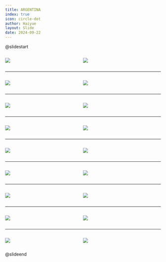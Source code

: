```yaml
---
title: ARGENTINA
index: true
icon: circle-dot
author: Haiyue
layout: Slide
date: 2024-09-22
---
```

 
@slidestart

<div style="display:flex">
<div style="flex:1">

![](https://raw.githubusercontent.com/yclord/reading/refs/heads/master/english/Level-X/ARGENTINA/001.webp)
</div>
<div style="flex:1">

![](https://raw.githubusercontent.com/yclord/reading/refs/heads/master/english/Level-X/ARGENTINA/002.webp)
</div>
</div>

---

<div style="display:flex">
<div style="flex:1">

![](https://raw.githubusercontent.com/yclord/reading/refs/heads/master/english/Level-X/ARGENTINA/003.webp)
</div>
<div style="flex:1">

![](https://raw.githubusercontent.com/yclord/reading/refs/heads/master/english/Level-X/ARGENTINA/004.webp)
</div>
</div>

---

<div style="display:flex">
<div style="flex:1">

![](https://raw.githubusercontent.com/yclord/reading/refs/heads/master/english/Level-X/ARGENTINA/005.webp)
</div>
<div style="flex:1">

![](https://raw.githubusercontent.com/yclord/reading/refs/heads/master/english/Level-X/ARGENTINA/006.webp)
</div>
</div>

---

<div style="display:flex">
<div style="flex:1">

![](https://raw.githubusercontent.com/yclord/reading/refs/heads/master/english/Level-X/ARGENTINA/007.webp)
</div>
<div style="flex:1">

![](https://raw.githubusercontent.com/yclord/reading/refs/heads/master/english/Level-X/ARGENTINA/008.webp)
</div>
</div>

---

<div style="display:flex">
<div style="flex:1">

![](https://raw.githubusercontent.com/yclord/reading/refs/heads/master/english/Level-X/ARGENTINA/009.webp)
</div>
<div style="flex:1">

![](https://raw.githubusercontent.com/yclord/reading/refs/heads/master/english/Level-X/ARGENTINA/010.webp)
</div>
</div>

---

<div style="display:flex">
<div style="flex:1">

![](https://raw.githubusercontent.com/yclord/reading/refs/heads/master/english/Level-X/ARGENTINA/011.webp)
</div>
<div style="flex:1">

![](https://raw.githubusercontent.com/yclord/reading/refs/heads/master/english/Level-X/ARGENTINA/012.webp)
</div>
</div>

---

<div style="display:flex">
<div style="flex:1">

![](https://raw.githubusercontent.com/yclord/reading/refs/heads/master/english/Level-X/ARGENTINA/013.webp)
</div>
<div style="flex:1">

![](https://raw.githubusercontent.com/yclord/reading/refs/heads/master/english/Level-X/ARGENTINA/014.webp)
</div>
</div>

---

<div style="display:flex">
<div style="flex:1">

![](https://raw.githubusercontent.com/yclord/reading/refs/heads/master/english/Level-X/ARGENTINA/015.webp)
</div>
<div style="flex:1">

![](https://raw.githubusercontent.com/yclord/reading/refs/heads/master/english/Level-X/ARGENTINA/016.webp)
</div>
</div>

---

<div style="display:flex">
<div style="flex:1">

![](https://raw.githubusercontent.com/yclord/reading/refs/heads/master/english/Level-X/ARGENTINA/017.webp)
</div>
<div style="flex:1">

![](https://raw.githubusercontent.com/yclord/reading/refs/heads/master/english/Level-X/ARGENTINA/018.webp)
</div>
</div>

@slideend